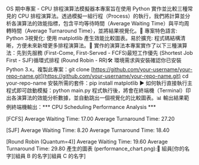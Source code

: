 OS 期中專案 - CPU 排程演算法模擬器本專案旨在使用 Python 實作並比較三種常見的 CPU 排程演算法。透過模擬一組行程（Process）的執行，我們將計算並分析各演算法的效能指標，包含平均等待時間（Average Waiting Time）與平均周轉時間（Average Turnaround Time），並將結果視覺化。🚀 專案特色語言: Python 3視覺化: 使用 matplotlib 產生效能比較圖表。易於擴充: 程式碼結構清晰，方便未來新增更多排程演算法。🤖 實作的演算法本專案實作了以下三種演算法：先到先服務 (First-Come, First-Served - FCFS)最短工作優先 (Shortest Job First - SJF)循環式排程 (Round Robin - RR)🛠️ 環境需求與安裝確認你已安裝 Python 3.x。複製此專案：git clone [https://github.com/your-username/your-repo-name.git](https://github.com/your-username/your-repo-name.git)
cd your-repo-name
安裝所需的套件：pip install matplotlib
▶️ 如何執行直接執行主程式即可啟動模擬：python main.py
程式執行後，將會在終端機（Terminal）印出各演算法的效能分析數據，並自動跳出一個視覺化的比較圖表。📊 輸出結果範例終端機輸出：*** CPU Scheduling Performance Analysis ***

[FCFS]
Average Waiting Time: 17.00
Average Turnaround Time: 27.20

[SJF]
Average Waiting Time: 8.20
Average Turnaround Time: 18.40

[Round Robin (Quantum=4)]
Average Waiting Time: 19.60
Average Turnaround Time: 29.80
產生的圖表 (performance_chart.png):👥 組員[你的名字][組員 B 的名字][組員 C 的名字]
